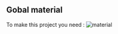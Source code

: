 ## Gobal material
To make this project you need : 
<picture>
 <source media="(prefers-color-scheme: dark)" srcset="YOUR-DARKMODE-IMAGE">
 <source media="(prefers-color-scheme: light)" srcset="YOUR-LIGHTMODE-IMAGE">
 <img alt="material" src="piece-2.jpg">
</picture>

